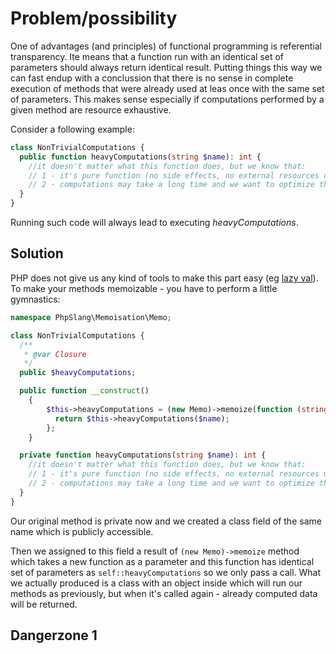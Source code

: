 # Problem/possibility

One of advantages (and principles) of functional programming is referential transparency. Ite means that a function run with an identical set of parameters should always return identical result. Putting things this way we can fast endup with a conclussion that there is no sense in complete execution of methods that were already used at leas once with the same set of parameters. This makes sense especially if computations performed by a given method are resource exhaustive.

Consider a following example:
```php
class NonTrivialComputations {
  public function heavyComputations(string $name): int {
    //it doesn't matter what this function does, but we know that:
    // 1 - it's pure function (no side effects, no external resources used)
    // 2 - computations may take a long time and we want to optimize this part
  }
}
```

Running such code will always lead to executing *heavyComputations*.

## Solution

PHP does not give us any kind of tools to make this part easy (eg [lazy val](http://docs.scala-lang.org/overviews/core/value-classes.html)). To make your methods memoizable - you have to perform a little gymnastics:

```php
namespace PhpSlang\Memoisation\Memo;

class NonTrivialComputations {
  /**
   * @var Closure
   */
  public $heavyComputations;

  public function __construct()
    {
        $this->heavyComputations = (new Memo)->memoize(function (string $name): int {
          return $this->heavyComputations($name);
        };
    }

  private function heavyComputations(string $name): int {
    //it doesn't matter what this function does, but we know that:
    // 1 - it's pure function (no side effects, no external resources used)
    // 2 - computations may take a long time and we want to optimize this part
  }
}

```

Our original method is private now and we created a class field of the same name which is publicly accessible.

Then we assigned to this field a result of `(new Memo)->memoize` method which takes a new function as a parameter and this function has identical set of parameters as `self::heavyComputations` so we only pass a call.
What we actually produced is a class with an object inside which will run our methods as previously, but when it's called again - already computed data will be returned.

## Dangerzone 1